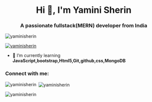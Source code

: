 <h1 align="center">Hi 👋, I'm Yamini Sherin</h1>
<h3 align="center">A passionate fullstack(MERN) developer from India</h3>

<p align="left"> <img src="https://komarev.com/ghpvc/?username=yaminisherin&label=Profile%20views&color=0e75b6&style=flat" alt="yaminisherin" /> </p>

<p align="left"> <a href="https://github.com/ryo-ma/github-profile-trophy"><img src="https://github-profile-trophy.vercel.app/?username=yaminisherin" alt="yaminisherin" /></a> </p>

- 🌱 I’m currently learning **JavaScript,bootstrap,Html5,Git,github,css,MongoDB**

<h3 align="left">Connect with me:</h3>
<p align="left">
</p>

<p><img align="left" src="https://github-readme-stats.vercel.app/api/top-langs?username=yaminisherin&show_icons=true&locale=en&layout=compact" alt="yaminisherin" /></p>

<p>&nbsp;<img align="center" src="https://github-readme-stats.vercel.app/api?username=yaminisherin&show_icons=true&locale=en" alt="yaminisherin" /></p>

<p><img align="center" src="https://github-readme-streak-stats.herokuapp.com/?user=yaminisherin&" alt="yaminisherin" /></p>

